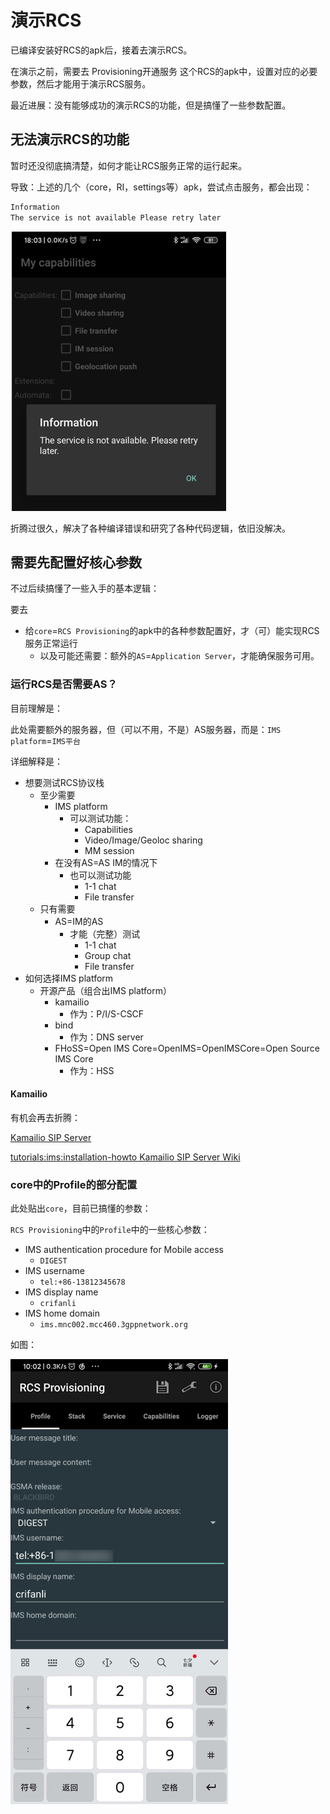 # 演示RCS

已编译安装好RCS的apk后，接着去演示RCS。

在演示之前，需要去 Provisioning开通服务 这个RCS的apk中，设置对应的必要参数，然后才能用于演示RCS服务。

最近进展：没有能够成功的演示RCS的功能，但是搞懂了一些参数配置。

## 无法演示RCS的功能

暂时还没彻底搞清楚，如何才能让RCS服务正常的运行起来。

导致：上述的几个（core，RI，settings等）apk，尝试点击服务，都会出现：

```bash
Information
The service is not available Please retry later
```

![rcsjta_service_not_avaiable](../assets/img/rcsjta_service_not_avaiable.png)

折腾过很久，解决了各种编译错误和研究了各种代码逻辑，依旧没解决。

## 需要先配置好核心参数

不过后续搞懂了一些入手的基本逻辑：

要去

* 给`core`=`RCS Provisioning`的apk中的各种参数配置好，才（可）能实现RCS服务正常运行
  * 以及可能还需要：额外的`AS`=`Application Server`，才能确保服务可用。

### 运行RCS是否需要AS？

目前理解是：

此处需要额外的服务器，但（可以不用，不是）AS服务器，而是：`IMS platform`=`IMS平台`

详细解释是： 

* 想要测试RCS协议栈
  * 至少需要
    * IMS platform
      * 可以测试功能：
        * Capabilities
        * Video/Image/Geoloc sharing
        * MM session
    * 在没有AS=AS IM的情况下
      * 也可以测试功能
        * 1-1 chat
        *  File transfer
  * 只有需要
    * AS=IM的AS
      * 才能（完整）测试
        * 1-1 chat
        * Group chat
        * File transfer
* 如何选择IMS platform
  * 开源产品（组合出IMS platform）
    * kamailio
      * 作为：P/I/S-CSCF
    * bind
      * 作为：DNS server
    * FHoSS=Open IMS Core=OpenIMS=OpenIMSCore=Open Source IMS Core
      * 作为：HSS

#### Kamailio

有机会再去折腾：

[Kamailio SIP Server](https://www.kamailio.org/w/)

[tutorials:ims:installation-howto Kamailio SIP Server Wiki](http://www.kamailio.org/wiki/tutorials/ims/installation-howto)

### core中的Profile的部分配置

此处贴出`core`，目前已搞懂的参数：

`RCS Provisioning`中的`Profile`中的一些核心参数：

* IMS authentication procedure for Mobile access
  * `DIGEST`
* IMS username
  * `tel:+86-13812345678`
* IMS display name
  * `crifanli`
* IMS home domain
  * `ims.mnc002.mcc460.3gppnetwork.org`

如图：

![rcsjta_core_profile_input_para](../assets/img/rcsjta_core_profile_input_para.png)
